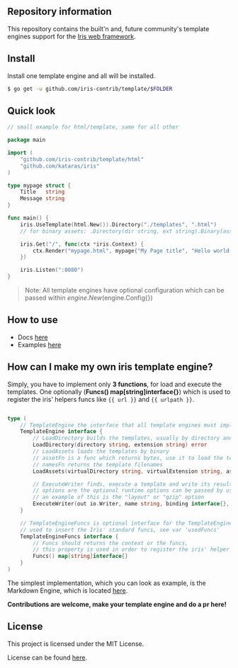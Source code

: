 ## Repository information

This repository contains the built'n and, future community's template engines support for the [Iris web framework](https://github.com/kataras/iris).


## Install

Install one template engine and all will be installed.

```sh
$ go get -u github.com/iris-contrib/template/$FOLDER
```


## Quick look

```go
// small example for html/template, same for all other

package main

import (
	"github.com/iris-contrib/template/html"
	"github.com/kataras/iris"
)

type mypage struct {
	Title   string
	Message string
}

func main() {
	iris.UseTemplate(html.New()).Directory("./templates", ".html")
	// for binary assets: .Directory(dir string, ext string).Binary(assetFn func(name string) ([]byte, error), namesFn func() []string)

	iris.Get("/", func(ctx *iris.Context) {
		ctx.Render("mypage.html", mypage{"My Page title", "Hello world!"}, iris.Map{"gzip": true})
	})

	iris.Listen(":8080")
}

```

> Note: All template engines have optional configuration which can be passed within $engine.New($engine.Config{})

## How to use

- Docs [here](https://kataras.gitbooks.io/iris/content/template-engines.html)
- Examples [here](https://github.com/iris-contrib/examples/tree/master/template_engines)


## How can I make my own iris template engine?

Simply, you have to implement only **3  functions**, for load and execute the templates. One optionally (**Funcs() map[string]interface{}**) which is used to register the iris' helpers funcs like `{{ url }}` and `{{ urlpath }}`.

```go

type (
	// TemplateEngine the interface that all template engines must implement
	TemplateEngine interface {
		// LoadDirectory builds the templates, usually by directory and extension but these are engine's decisions
		LoadDirectory(directory string, extension string) error
		// LoadAssets loads the templates by binary
		// assetFn is a func which returns bytes, use it to load the templates by binary
		// namesFn returns the template filenames
		LoadAssets(virtualDirectory string, virtualExtension string, assetFn func(name string) ([]byte, error), namesFn func() []string) error

		// ExecuteWriter finds, execute a template and write its result to the out writer
		// options are the optional runtime options can be passed by user
		// an example of this is the "layout" or "gzip" option
		ExecuteWriter(out io.Writer, name string, binding interface{}, options ...map[string]interface{}) error
	}

	// TemplateEngineFuncs is optional interface for the TemplateEngine
	// used to insert the Iris' standard funcs, see var 'usedFuncs'
	TemplateEngineFuncs interface {
		// Funcs should returns the context or the funcs,
		// this property is used in order to register the iris' helper funcs
		Funcs() map[string]interface{}
	}
)

```

The simplest implementation, which you can look as example, is the Markdown Engine, which is located [here](https://github.com/iris-contrib/template/tree/master/markdown/markdown.go).

**Contributions are welcome, make your template engine and do a pr here!**

## License

This project is licensed under the MIT License.

License can be found [here](LICENSE).
